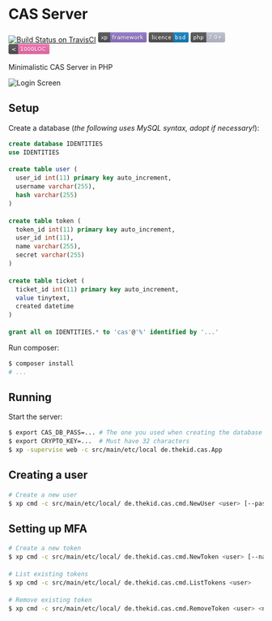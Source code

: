 CAS Server
==========

[![Build Status on TravisCI](https://secure.travis-ci.org/thekid/cas.svg)](http://travis-ci.org/thekid/cas)
[![Uses XP Framework](https://raw.githubusercontent.com/xp-framework/web/master/static/xp-framework-badge.png)](https://github.com/xp-framework/core)
[![BSD Licence](https://raw.githubusercontent.com/xp-framework/web/master/static/licence-bsd.png)](https://github.com/xp-framework/core/blob/master/LICENCE.md)
[![Requires PHP 7.0+](https://raw.githubusercontent.com/xp-framework/web/master/static/php-7_0plus.png)](http://php.net/)
![Less than 1000 lines](https://raw.githubusercontent.com/xp-framework/web/master/static/less-than-1000LOC.png)

Minimalistic CAS Server in PHP

![Login Screen](https://user-images.githubusercontent.com/696742/63304345-f298ac00-c2e2-11e9-8dcf-94b8566e1785.png)

Setup
-----
Create a database (*the following uses MySQL syntax, adopt if necessary!*):

```sql
create database IDENTITIES
use IDENTITIES

create table user (
  user_id int(11) primary key auto_increment,
  username varchar(255),
  hash varchar(255)
)

create table token (
  token_id int(11) primary key auto_increment,
  user_id int(11),
  name varchar(255),
  secret varchar(255)
)

create table ticket (
  ticket_id int(11) primary key auto_increment,
  value tinytext,
  created datetime
)

grant all on IDENTITIES.* to 'cas'@'%' identified by '...'
```

Run composer:

```sh
$ composer install
# ...
```

Running
-------
Start the server:

```sh
$ export CAS_DB_PASS=... # The one you used when creating the database user above
$ export CRYPTO_KEY=...  # Must have 32 characters
$ xp -supervise web -c src/main/etc/local de.thekid.cas.App
```

Creating a user
---------------
```sh
# Create a new user
$ xp cmd -c src/main/etc/local/ de.thekid.cas.cmd.NewUser <user> [--password=<password>]
```

Setting up MFA
--------------

```sh
# Create a new token
$ xp cmd -c src/main/etc/local/ de.thekid.cas.cmd.NewToken <user> [--name=<name>]

# List existing tokens
$ xp cmd -c src/main/etc/local/ de.thekid.cas.cmd.ListTokens <user>

# Remove existing token
$ xp cmd -c src/main/etc/local/ de.thekid.cas.cmd.RemoveToken <user> <name>
```

